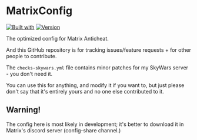 # MatrixConfig
[![Built with](https://badgen.net/badge/built%20with/oxygen/green)](https://example.com/) [![Version](https://badgen.net/badge/for%20matrix/4.7.7/green)](https://example.com/)

The optimized config for Matrix Anticheat.

And this GitHub repository is for tracking issues/feature requests + for other people to contribute. 

The `checks-skywars.yml` file contains minor patches for my SkyWars server - you don't need it.

You can use this for anything, and modify it if you want to, but just please don't say that it's entirely yours and no one else contributed to it.

## Warning!
The config here is most likely in development; it's better to download it in Matrix's discord server (config-share channel.)
